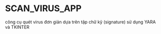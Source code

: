 # SCAN_VIRUS_APP
công cụ quét virus đơn giản dựa trên tập chữ kỹ (signature) sử dụng YARA và TKINTER
